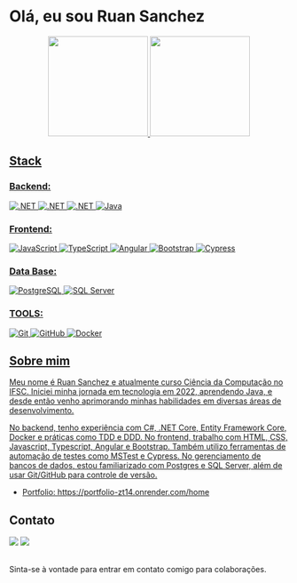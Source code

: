# Olá, eu sou Ruan Sanchez

<div align="center">
<a href="https://github.com/MAONEZZE">
<img height="180em" src="https://github-readme-stats.vercel.app/api?username=maonezze&show_icons=true&theme=dracula&include_all_comits=true&count_private=true"/>
<img height="180em" src="https://github-readme-stats.vercel.app/api/top-langs/?username=maonezze&layout-compact&langs_count=16&theme=dracula"/>
</div>

## Stack

### Backend: 
![.NET](https://img.shields.io/badge/Csharp-512BD4?style=for-the-badge&logo=dotnet&logoColor=white)
![.NET](https://img.shields.io/badge/.NET_Core-512BD4?style=for-the-badge&logo=dotnet&logoColor=white)
![.NET](https://img.shields.io/badge/ASP.Net-512BD4?style=for-the-badge&logo=dotnet&logoColor=white)
![Java](https://img.shields.io/badge/Java-DD0831?style=for-the-badge&logo=java&logoColor=white)

### Frontend: 
![JavaScript](https://img.shields.io/badge/JavaScript-F7DF1E?style=for-the-badge&logo=javascript&logoColor=black)
![TypeScript](https://img.shields.io/badge/TypeScript-007ACC?style=for-the-badge&logo=typescript&logoColor=white)
![Angular](https://img.shields.io/badge/Angular-DD0031?style=for-the-badge&logo=angular&logoColor=white)
![Bootstrap](https://img.shields.io/badge/Bootstrap-7952B3?style=for-the-badge&logo=bootstrap&logoColor=white)
![Cypress](https://img.shields.io/badge/cypress-7988B3?style=for-the-badge&logo=cypress&logoColor=white)

### Data Base: 
![PostgreSQL](https://img.shields.io/badge/PostgreSQL-336791?style=for-the-badge&logo=postgresql&logoColor=white)
![SQL Server](https://img.shields.io/badge/SQL_Server-CC2927?style=for-the-badge&logo=microsoft-sql-server&logoColor=white)

### TOOLS: 
![Git](https://img.shields.io/badge/Git-F05032?style=for-the-badge&logo=git&logoColor=white)
![GitHub](https://img.shields.io/badge/GitHub-181717?style=for-the-badge&logo=github&logoColor=white)
![Docker](https://img.shields.io/badge/Docker-2496ED?style=for-the-badge&logo=docker&logoColor=white)

## Sobre mim
Meu nome é Ruan Sanchez e atualmente curso Ciência da Computação no IFSC. Iniciei minha jornada em tecnologia em 2022, aprendendo Java, e desde então venho aprimorando minhas habilidades em diversas áreas de desenvolvimento.

No backend, tenho experiência com C#, .NET Core, Entity Framework Core, Docker e práticas como TDD e DDD. No frontend, trabalho com HTML, CSS, Javascript, Typescript, Angular e Bootstrap. Também utilizo ferramentas de automação de testes como MSTest e Cypress. No gerenciamento de bancos de dados, estou familiarizado com Postgres e SQL Server, além de usar Git/GitHub para controle de versão.

- Portfolio: https://portfolio-zt14.onrender.com/home

## Contato

<div> 
  <a href = "mailto:ruansanchezskt@gmail.com"><img src="https://img.shields.io/badge/-Gmail-%23333?style=for-the-badge&logo=gmail&logoColor=white" target="_blank"></a>
  <a href="https://www.linkedin.com/in/ruan-sanchez-85b376207/" target="_blank"><img src="https://img.shields.io/badge/-LinkedIn-%230077B5?style=for-the-badge&logo=linkedin&logoColor=white" target="_blank"></a> 
</div><br>

Sinta-se à vontade para entrar em contato comigo para colaborações.

